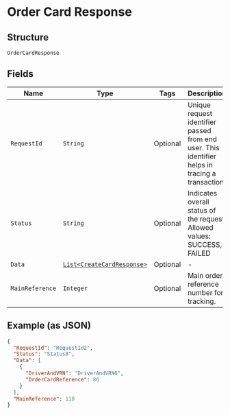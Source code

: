 
# Order Card Response

## Structure

`OrderCardResponse`

## Fields

| Name | Type | Tags | Description | Getter | Setter |
|  --- | --- | --- | --- | --- | --- |
| `RequestId` | `String` | Optional | Unique request identifier passed from end user. This identifier helps in tracing a transaction | String getRequestId() | setRequestId(String requestId) |
| `Status` | `String` | Optional | Indicates overall status of the request. Allowed values: SUCCESS, FAILED | String getStatus() | setStatus(String status) |
| `Data` | [`List<CreateCardResponse>`](../../doc/models/create-card-response.md) | Optional | - | List<CreateCardResponse> getData() | setData(List<CreateCardResponse> data) |
| `MainReference` | `Integer` | Optional | Main order reference number for tracking. | Integer getMainReference() | setMainReference(Integer mainReference) |

## Example (as JSON)

```json
{
  "RequestId": "RequestId2",
  "Status": "Status8",
  "Data": [
    {
      "DriverAndVRN": "DriverAndVRN6",
      "OrderCardReference": 86
    }
  ],
  "MainReference": 110
}
```

